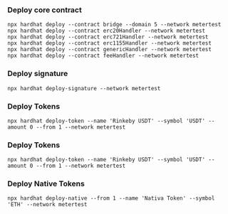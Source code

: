 ### Deploy core contract
```
npx hardhat deploy --contract bridge --domain 5 --network metertest 
npx hardhat deploy --contract erc20Handler --network metertest
npx hardhat deploy --contract erc721Handler --network metertest
npx hardhat deploy --contract erc1155Handler --network metertest
npx hardhat deploy --contract genericHandler --network metertest
npx hardhat deploy --contract feeHandler --network metertest
```

### Deploy signature
```
npx hardhat deploy-signature --network metertest
```

### Deploy Tokens
```
npx hardhat deploy-token --name 'Rinkeby USDT' --symbol 'USDT' --amount 0 --from 1 --network metertest
```

### Deploy Tokens
```
npx hardhat deploy-token --name 'Rinkeby USDT' --symbol 'USDT' --amount 0 --from 1 --network metertest
```

### Deploy Native Tokens
```
npx hardhat deploy-native --from 1 --name 'Nativa Token' --symbol 'ETH' --network metertest
```